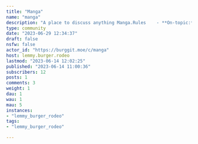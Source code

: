 ```yaml
---
title: "Manga" 
name: "manga"
description: "A place to discuss anything Manga.Rules    - **On-topic:** Make sure your topic is related to manga.- Don’t post one-liner posts with no image, troll attempts, or upvotes farming attempts.- **Please use the appropriate title:** This means something like [Manga name] Post title. If you want to request readlist for example, use `[Request] [Manga genre] post title.`- **NSFW rule:** Mark your post as NSFW if it contains explicit or gratuitous nudity. When in doubt, NSFW it for the browsing safety of our fellow members.- **Be respectful:** We have a diverse community, and we expect everyone to treat each other with respect and kindness. Personal attacks, insults, and derogatory language will not be tolerated.By following these rules, we can maintain a safe and welcoming community for all manga enthusiasts.If you are looking for our Anime community page, then please [head over here](https://burggit.moe/c/anime)!"
type: community
date: "2023-06-29 12:34:37"
draft: false
nsfw: false
actor_id: "https://burggit.moe/c/manga"
host: lemmy.burger.rodeo
lastmod: "2023-06-14 12:02:25"
published: "2023-06-14 11:00:36"
subscribers: 12
posts: 1
comments: 3
weight: 1
dau: 1
wau: 1
mau: 5
instances:
- "lemmy_burger_rodeo"
tags: 
- "lemmy_burger_rodeo"

---
```

